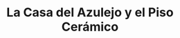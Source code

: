 ---
title: "La Casa del Azulejo y el Piso Cerámico"
url: /san-francisco-de-dos-rios/la-casa-del-azulejo-y-el-piso-ceramico/
shop: suelos
---